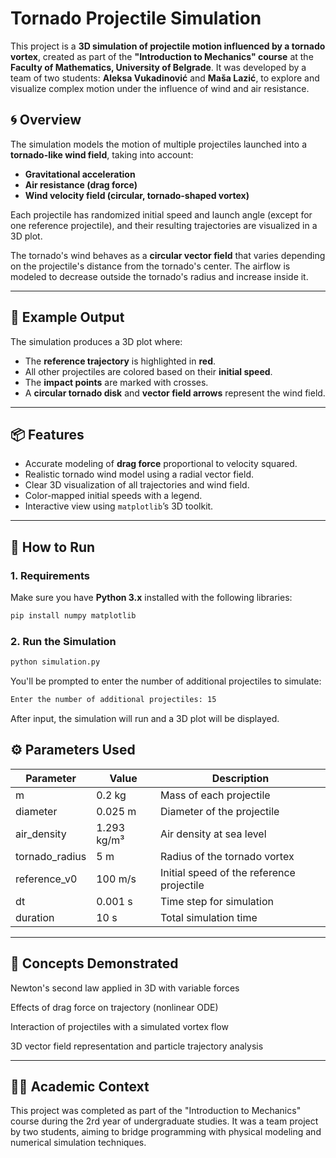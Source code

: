 # Tornado Projectile Simulation

This project is a **3D simulation of projectile motion influenced by a tornado vortex**, created as part of the **"Introduction to Mechanics" course** at the **Faculty of Mathematics, University of Belgrade**. It was developed by a team of two students: **Aleksa Vukadinović** and **Maša Lazić**, to explore and visualize complex motion under the influence of wind and air resistance.

## 🌀 Overview

The simulation models the motion of multiple projectiles launched into a **tornado-like wind field**, taking into account:

- **Gravitational acceleration**
- **Air resistance (drag force)**
- **Wind velocity field (circular, tornado-shaped vortex)**

Each projectile has randomized initial speed and launch angle (except for one reference projectile), and their resulting trajectories are visualized in a 3D plot.

The tornado's wind behaves as a **circular vector field** that varies depending on the projectile's distance from the tornado's center. The airflow is modeled to decrease outside the tornado's radius and increase inside it.

---

## 📸 Example Output

The simulation produces a 3D plot where:

- The **reference trajectory** is highlighted in **red**.
- All other projectiles are colored based on their **initial speed**.
- The **impact points** are marked with crosses.
- A **circular tornado disk** and **vector field arrows** represent the wind field.

---

## 📦 Features

- Accurate modeling of **drag force** proportional to velocity squared.
- Realistic tornado wind model using a radial vector field.
- Clear 3D visualization of all trajectories and wind field.
- Color-mapped initial speeds with a legend.
- Interactive view using `matplotlib`’s 3D toolkit.

---

## 🚀 How to Run

### 1. Requirements

Make sure you have **Python 3.x** installed with the following libraries:

```bash
pip install numpy matplotlib
```

### 2. Run the Simulation

```bash
python simulation.py
```

You'll be prompted to enter the number of additional projectiles to simulate:

```txt
Enter the number of additional projectiles: 15
```

After input, the simulation will run and a 3D plot will be displayed.

## ⚙️ Parameters Used

| Parameter      | Value       | Description                               |
| -------------- | ----------- | ----------------------------------------- |
| m              | 0.2 kg      | Mass of each projectile                   |
| diameter       | 0.025 m     | Diameter of the projectile                |
| air_density    | 1.293 kg/m³ | Air density at sea level                  |
| tornado_radius | 5 m         | Radius of the tornado vortex              |
| reference_v0   | 100 m/s     | Initial speed of the reference projectile |
| dt             | 0.001 s     | Time step for simulation                  |
| duration       | 10 s        | Total simulation time                     |

---

## 🧠 Concepts Demonstrated

Newton's second law applied in 3D with variable forces

Effects of drag force on trajectory (nonlinear ODE)

Interaction of projectiles with a simulated vortex flow

3D vector field representation and particle trajectory analysis

---

## 👨‍🏫 Academic Context

This project was completed as part of the "Introduction to Mechanics" course during the 2rd year of undergraduate studies. It was a team project by two students, aiming to bridge programming with physical modeling and numerical simulation techniques.
